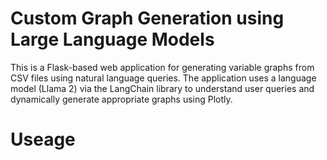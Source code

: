 # Custom Graph Generation using Large Language Models
This is a Flask-based web application for generating variable graphs from CSV files using natural language queries. The application uses a language model (Llama 2) via the LangChain library to understand user queries and dynamically generate appropriate graphs using Plotly.

# Useage

